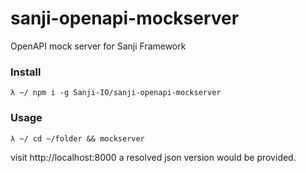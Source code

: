 # sanji-openapi-mockserver
OpenAPI mock server for Sanji Framework

### Install
```
λ ~/ npm i -g Sanji-IO/sanji-openapi-mockserver
```

### Usage

```
λ ~/ cd ~/folder && mockserver
```

visit http://localhost:8000 a resolved json version would be provided.
